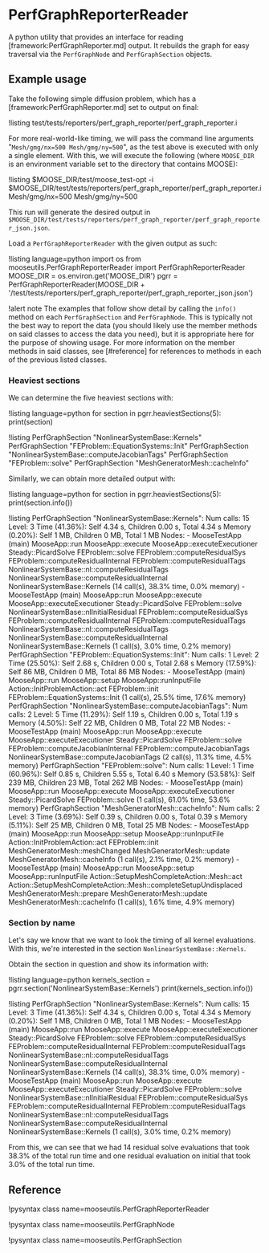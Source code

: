 # PerfGraphReporterReader

A python utility that provides an interface for reading [framework:PerfGraphReporter.md] output. It rebuilds the graph for easy traversal via the `PerfGraphNode` and `PerfGraphSection` objects.

## Example usage

Take the following simple diffusion problem, which has a [framework:PerfGraphReporter.md] set to output on final:

!listing test/tests/reporters/perf_graph_reporter/perf_graph_reporter.i

For more real-world-like timing, we will pass the command line arguments "`Mesh/gmg/nx=500 Mesh/gmg/ny=500`", as the test above is executed with only a single element. With this, we will execute the following (where `MOOSE_DIR` is an environment variable set to the directory that contains MOOSE):

!listing
$MOOSE_DIR/test/moose_test-opt -i $MOOSE_DIR/test/tests/reporters/perf_graph_reporter/perf_graph_reporter.i Mesh/gmg/nx=500 Mesh/gmg/ny=500

This run will generate the desired output in `$MOOSE_DIR/test/tests/reporters/perf_graph_reporter/perf_graph_reporter_json.json`.

Load a `PerfGraphReporterReader` with the given output as such:

!listing language=python
import os
from mooseutils.PerfGraphReporterReader import PerfGraphReporterReader
MOOSE_DIR = os.environ.get('MOOSE_DIR')
pgrr = PerfGraphReporterReader(MOOSE_DIR + '/test/tests/reporters/perf_graph_reporter/perf_graph_reporter_json.json')

!alert note
The examples that follow show detail by calling the `info()` method on each `PerfGraphSection` and `PerfGraphNode`. This is typically not the best way to report the data (you should likely use the member methods on said classes to access the data you need), but it is appropriate here for the purpose of showing usage. For more information on the member methods in said classes, see [#reference] for references to methods in each of the previous listed classes.


### Heaviest sections

We can determine the five heaviest sections with:

!listing language=python
for section in pgrr.heaviestSections(5):
    print(section)

!listing
PerfGraphSection "NonlinearSystemBase::Kernels"
PerfGraphSection "FEProblem::EquationSystems::Init"
PerfGraphSection "NonlinearSystemBase::computeJacobianTags"
PerfGraphSection "FEProblem::solve"
PerfGraphSection "MeshGeneratorMesh::cacheInfo"

Similarly, we can obtain more detailed output with:

!listing language=python
for section in pgrr.heaviestSections(5):
    print(section.info())

!listing
PerfGraphSection "NonlinearSystemBase::Kernels":
  Num calls: 15
  Level: 3
  Time (41.36%): Self 4.34 s, Children 0.00 s, Total 4.34 s
  Memory (0.20%): Self 1 MB, Children 0 MB, Total 1 MB
  Nodes:
    - MooseTestApp (main)
       MooseApp::run
        MooseApp::execute
         MooseApp::executeExecutioner
          Steady::PicardSolve
           FEProblem::solve
            FEProblem::computeResidualSys
             FEProblem::computeResidualInternal
              FEProblem::computeResidualTags
               NonlinearSystemBase::nl::computeResidualTags
                NonlinearSystemBase::computeResidualInternal
                 NonlinearSystemBase::Kernels (14 call(s), 38.3% time, 0.0% memory)
    - MooseTestApp (main)
       MooseApp::run
        MooseApp::execute
         MooseApp::executeExecutioner
          Steady::PicardSolve
           FEProblem::solve
            NonlinearSystemBase::nlInitialResidual
             FEProblem::computeResidualSys
              FEProblem::computeResidualInternal
               FEProblem::computeResidualTags
                NonlinearSystemBase::nl::computeResidualTags
                 NonlinearSystemBase::computeResidualInternal
                  NonlinearSystemBase::Kernels (1 call(s), 3.0% time, 0.2% memory)
PerfGraphSection "FEProblem::EquationSystems::Init":
  Num calls: 1
  Level: 2
  Time (25.50%): Self 2.68 s, Children 0.00 s, Total 2.68 s
  Memory (17.59%): Self 86 MB, Children 0 MB, Total 86 MB
  Nodes:
    - MooseTestApp (main)
       MooseApp::run
        MooseApp::setup
         MooseApp::runInputFile
          Action::InitProblemAction::act
           FEProblem::init
            FEProblem::EquationSystems::Init (1 call(s), 25.5% time, 17.6% memory)
PerfGraphSection "NonlinearSystemBase::computeJacobianTags":
  Num calls: 2
  Level: 5
  Time (11.29%): Self 1.19 s, Children 0.00 s, Total 1.19 s
  Memory (4.50%): Self 22 MB, Children 0 MB, Total 22 MB
  Nodes:
    - MooseTestApp (main)
       MooseApp::run
        MooseApp::execute
         MooseApp::executeExecutioner
          Steady::PicardSolve
           FEProblem::solve
            FEProblem::computeJacobianInternal
             FEProblem::computeJacobianTags
              NonlinearSystemBase::computeJacobianTags (2 call(s), 11.3% time, 4.5% memory)
PerfGraphSection "FEProblem::solve":
  Num calls: 1
  Level: 1
  Time (60.96%): Self 0.85 s, Children 5.55 s, Total 6.40 s
  Memory (53.58%): Self 239 MB, Children 23 MB, Total 262 MB
  Nodes:
    - MooseTestApp (main)
       MooseApp::run
        MooseApp::execute
         MooseApp::executeExecutioner
          Steady::PicardSolve
           FEProblem::solve (1 call(s), 61.0% time, 53.6% memory)
PerfGraphSection "MeshGeneratorMesh::cacheInfo":
  Num calls: 2
  Level: 3
  Time (3.69%): Self 0.39 s, Children 0.00 s, Total 0.39 s
  Memory (5.11%): Self 25 MB, Children 0 MB, Total 25 MB
  Nodes:
    - MooseTestApp (main)
       MooseApp::run
        MooseApp::setup
         MooseApp::runInputFile
          Action::InitProblemAction::act
           FEProblem::init
            MeshGeneratorMesh::meshChanged
             MeshGeneratorMesh::update
              MeshGeneratorMesh::cacheInfo (1 call(s), 2.1% time, 0.2% memory)
    - MooseTestApp (main)
       MooseApp::run
        MooseApp::setup
         MooseApp::runInputFile
          Action::SetupMeshCompleteAction::Mesh::act
           Action::SetupMeshCompleteAction::Mesh::completeSetupUndisplaced
            MeshGeneratorMesh::prepare
             MeshGeneratorMesh::update
              MeshGeneratorMesh::cacheInfo (1 call(s), 1.6% time, 4.9% memory)

### Section by name

Let's say we know that we want to look the timing of all kernel evaluations. With this, we're interested in the section `NonlinearSystemBase::Kernels`.

Obtain the section in question and show its information with:

!listing language=python
kernels_section = pgrr.section('NonlinearSystemBase::Kernels')
print(kernels_section.info())

!listing
PerfGraphSection "NonlinearSystemBase::Kernels":
  Num calls: 15
  Level: 3
  Time (41.36%): Self 4.34 s, Children 0.00 s, Total 4.34 s
  Memory (0.20%): Self 1 MB, Children 0 MB, Total 1 MB
  Nodes:
    - MooseTestApp (main)
       MooseApp::run
        MooseApp::execute
         MooseApp::executeExecutioner
          Steady::PicardSolve
           FEProblem::solve
            FEProblem::computeResidualSys
             FEProblem::computeResidualInternal
              FEProblem::computeResidualTags
               NonlinearSystemBase::nl::computeResidualTags
                NonlinearSystemBase::computeResidualInternal
                 NonlinearSystemBase::Kernels (14 call(s), 38.3% time, 0.0% memory)
    - MooseTestApp (main)
       MooseApp::run
        MooseApp::execute
         MooseApp::executeExecutioner
          Steady::PicardSolve
           FEProblem::solve
            NonlinearSystemBase::nlInitialResidual
             FEProblem::computeResidualSys
              FEProblem::computeResidualInternal
               FEProblem::computeResidualTags
                NonlinearSystemBase::nl::computeResidualTags
                 NonlinearSystemBase::computeResidualInternal
                  NonlinearSystemBase::Kernels (1 call(s), 3.0% time, 0.2% memory)

From this, we can see that we had 14 residual solve evaluations that took 38.3% of the total run time and one residual evaluation on initial that took 3.0% of the total run time.

## Reference

!pysyntax class name=mooseutils.PerfGraphReporterReader

!pysyntax class name=mooseutils.PerfGraphNode

!pysyntax class name=mooseutils.PerfGraphSection
